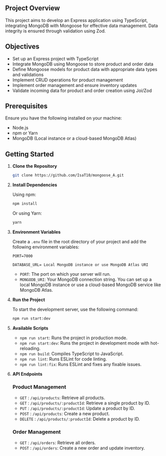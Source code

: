 ## Project Overview

This project aims to develop an Express application using TypeScript, integrating MongoDB with Mongoose for effective data management. Data integrity is ensured through validation using Zod.

## Objectives

- Set up an Express project with TypeScript
- Integrate MongoDB using Mongoose to store product and order data
- Define Mongoose models for product data with appropriate data types and validations
- Implement CRUD operations for product management
- Implement order management and ensure inventory updates
- Validate incoming data for product and order creation using Joi/Zod

## Prerequisites

Ensure you have the following installed on your machine:

- Node.js
- npm or Yarn
- MongoDB (Local instance or a cloud-based MongoDB Atlas)

## Getting Started

1. **Clone the Repository**

   ```bash
   git clone https://github.com/IsaT10/mongoose_A.git
   ```

2. **Install Dependencies**

   Using npm:

   ```bash
   npm install
   ```

   Or using Yarn:

   ```bash
   yarn
   ```

3. **Environment Variables**

   Create a `.env` file in the root directory of your project and add the following environment variables:

   ```env
   PORT=7000

   DATABASE_URL= Local MongoDB instance or use MongoDB Atlas URI
   ```

   - `PORT`: The port on which your server will run.
   - `MONGODB_URI`: Your MongoDB connection string. You can set up a local MongoDB instance or use a cloud-based MongoDB service like MongoDB Atlas.

4. **Run the Project**

   To start the development server, use the following command:

   ```bash
   npm run start:dev
   ```

5. **Available Scripts**

   - `npm run start`: Runs the project in production mode.
   - `npm run start:dev`: Runs the project in development mode with hot-reloading.
   - `npm run build`: Compiles TypeScript to JavaScript.
   - `npm run lint`: Runs ESLint for code linting.
   - `npm run lint:fix`: Runs ESLint and fixes any fixable issues.

6. **API Endpoints**

   ### Product Management

   - `GET` : `/api/products`: Retrieve all products.
   - `GET` : `/api/products/:productId`: Retrieve a single product by ID.
   - `PUT` : `/api/products/:productId`: Update a product by ID.
   - `POST` : `/api/products`: Create a new product.
   - `DELETE` : `/api/products/:productId`: Delete a product by ID.

   ### Order Management

   - `GET` : `/api/orders`: Retrieve all orders.
   - `POST` : `/api/orders`: Create a new order and update inventory.
